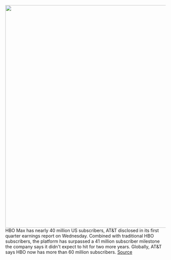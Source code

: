 <img src='https://cdn.vox-cdn.com/thumbor/nIlWeiVwyIHo7taNF-mC0b9ARCA=/0x0:2040x1360/1200x800/filters:focal(857x517:1183x843)/cdn.vox-cdn.com/uploads/chorus_image/image/68727319/acastro_200602_1777_HBOMax_0003.0.0.jpg' width='700px' /><br/>
HBO Max has nearly 40 million US subscribers, AT&T disclosed in its first quarter earnings report on Wednesday. Combined with traditional HBO subscribers, the platform has surpassed a 41 million subscriber milestone the company says it didn't expect to hit for two more years. Globally, AT&T says HBO now has more than 60 million subscribers.
<a href='https://www.theverge.com/2021/1/27/22252069/hbo-max-subscribers-wonder-woman-1984-att-earnings'> Source <a/>